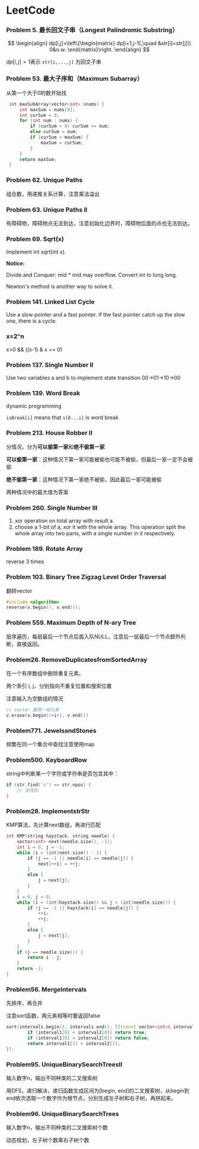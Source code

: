 # LeetCode
### Problem 5. 最长回文子串（Longest Palindromic Substring）

$$
\begin{align}
dp[i,j]=\left\{\begin{matrix}
dp[i+1,j-1],\quad &str[i]=str[j]\\ 
0&o.w.
\end{matrix}\right.
\end{align}
$$

$dp[i,j]=1$表示 `str[i,...,j]` 为回文子串

### Problem 53. 最大子序和（Maximum Subarray）

从第一个大于0的数开始找

```C++
 int maxSubArray(vector<int> &nums) {
     int maxSum = nums[0];
     int curSum = 0;
     for (int num : nums) {
         if (curSum > 0) curSum += num;
         else curSum = num;
         if (curSum > maxSum) {
             maxSum = curSum;
         }
     }
     return maxSum;
 }
```

### Problem 62. Unique Paths

组合数，用递推关系计算，注意乘法溢出

### Problem 63. Unique Paths II

有障碍物，障碍物点无法到达，注意初始化边界时，障碍物后面的点也无法到达。

### Problem 69. Sqrt(x)

Implement int sqrt(int x).  

**Notice:**  

Divide and Conquer: mid * mid may overflow. Convert int to long long.  

Newton's method is another way to solve it.

### Problem 141. Linked List Cycle
  Use a slow pointer and a fast pointer. If the fast pointer catch up the slow one, there is a cycle.  
###  x=2^n
  x>0 && ((x-1) & x == 0)
### Problem 137. Single Number II
  Use two variables a and b to implement state transition 00->01->10->00

### Problem 139. Word Break

dynamic programming

`isBreak[i]` means that `s[0...i]` is word break

### Problem 213. House Robber II

分情况，分为**可以偷第一家**和**绝不偷第一家**

**可以偷第一家**：这种情况下第一家可能被偷也可能不被偷，但最后一家一定不会被偷

**绝不偷第一家**：这种情况下第一家绝不被偷，因此最后一家可能被偷

两种情况中的最大值为答案

### Problem 260. Single Number III
  1. xor operation on total array with result a.  
  2. choose a 1-bit of a, xor it with the whole array. This operation split the whole array into two parts, with a single number in it respectively.
### Problem 189. Rotate Array
  reverse 3 times

### Problem 103. Binary Tree Zigzag Level Order Traversal

翻转vector

```C++
#include <algorithm>
reverse(v.begin(), v.end());
```

### Problem 559. Maximum Depth of N-ary Tree

层序遍历，每层最后一个节点后面入队NULL，注意后一层最后一个节点额外判断，直接返回。

### Problem26. RemoveDuplicatesfromSortedArray

在一个有序数组中删除重复元素。

两个索引 i, j，分别指向不重复位置和搜索位置

注意输入为空数组的情况

```C++
// vector 删除一段元素
v.erase(v.begin()+i+1, v.end())
```

### Problem771. JewelsandStones

频繁在同一个集合中查找注意使用map

### Problem500. KeyboardRow

string中判断某一个字符或字符串是否包含其中：

```C++
if (str.find('c') == str.npos) {
	// 未找到
}
```

### Problem28. ImplementstrStr

KMP算法，先计算next数组，再进行匹配

```C++
int KMP(string haystack, string needle) {
	vector<int> next(needle.size(), -1);
	int i = 0, j = -1;
	while (i < (int)next.size() - 1) {
		if (j == -1 || needle[i] == needle[j]) {
			next[++i] = ++j;
		}
		else {
			j = next[j];
		}
	}
	i = 0, j = 0;
	while (i < (int)haystack.size() && j < (int)needle.size()) {
		if (j == -1 || haystack[i] == needle[j]) {
			++i;
			++j;
		}
		else {
			j = next[j];
		}
	}
	if (j == needle.size()) {
		return i - j;
	}
	return -1;
}
```

### Problem56. MergeIntervals

先排序，再合并

注意sort函数，两元素相等时要返回false

```C++
sort(intervals.begin(), intervals.end(), [](const vector<int>& interval1, const vector<int>& interval2) -> bool {
		if (interval1[0] < interval2[0]) return true;
		if (interval1[0] > interval2[0]) return false;
		return interval1[1] < interval2[1];
});
```

### Problem95. UniqueBinarySearchTreesII

输入数字n，输出不同种类的二叉搜索树

用DFS，递归解决，递归函数生成区间为[begin, end]的二叉搜索树，从begin到end依次选取一个数字作为根节点，分别生成左子树和右子树，再拼起来。

### Problem96. UniqueBinarySearchTrees

输入数字n，输出不同种类的二叉搜索树个数

动态规划，左子树个数乘右子树个数